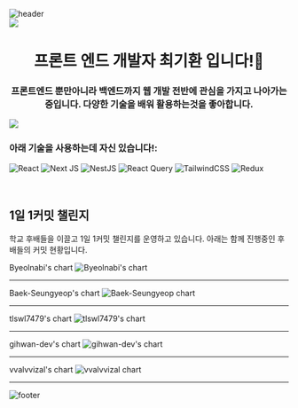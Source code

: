 ![header](https://capsule-render.vercel.app/api?type=wave&color=auto&height=300&section=header&text=Gihwan-dev%20render&fontSize=90)
<br/>
<a href="https://hhpluscertificateofcompletion.oopy.io/">
  <img src="https://static.spartacodingclub.kr/hanghae99/plus/completion/badge_black.svg" />
</a>
<h1 align="center">프론트 엔드 개발자 최기환 입니다!👋</h1>
<h3 align="center">프론트엔드 뿐만아니라 백엔드까지 웹 개발 전반에 관심을 가지고 나아가는 중입니다. 다양한 기술을 배워 활용하는것을 좋아합니다.</h3>
<a href="https://hits.seeyoufarm.com"><img src="https://hits.seeyoufarm.com/api/count/incr/badge.svg?url=https%3A%2F%2Fgithub.com%2Fgihwan-dev&count_bg=%2379C83D&title_bg=%23555555&icon=&icon_color=%23E7E7E7&title=hits&edge_flat=false"/></a>

<h3 align="left">아래 기술을 사용하는데 자신 있습니다!:</h3>

![React](https://img.shields.io/badge/react-%2320232a.svg?style=for-the-badge&logo=react&logoColor=%2361DAFB)
![Next JS](https://img.shields.io/badge/Next-black?style=for-the-badge&logo=next.js&logoColor=white)
![NestJS](https://img.shields.io/badge/nestjs-%23E0234E.svg?style=for-the-badge&logo=nestjs&logoColor=white)
![React Query](https://img.shields.io/badge/-React%20Query-FF4154?style=for-the-badge&logo=react%20query&logoColor=white)
![TailwindCSS](https://img.shields.io/badge/tailwindcss-%2338B2AC.svg?style=for-the-badge&logo=tailwind-css&logoColor=white)
![Redux](https://img.shields.io/badge/redux-%23593d88.svg?style=for-the-badge&logo=redux&logoColor=white)

<br/>

<h2>1일 1커밋 챌린지</h2>
<p>학교 후배들을 이끌고 1일 1커밋 챌린지를 운영하고 있습니다. 아래는 함께 진행중인 후배들의 커밋 현황입니다. </p>
Byeolnabi's chart
<img src="https://ghchart.rshah.org/Byeolnabi" alt="Byeolnabi's chart">
<hr/>
 Baek-Seungyeop's chart
<img src="https://ghchart.rshah.org/Baek-Seungyeop" alt=" Baek-Seungyeop chart">
<hr/>
 tlswl7479's chart
<img src="https://ghchart.rshah.org/tlswl7479" alt=" tlswl7479's chart">
<hr/>
 gihwan-dev's chart
<img src="https://ghchart.rshah.org/gihwan-dev" alt="gihwan-dev's chart">
<hr/>
 vvalvvizal's chart
<img src="https://ghchart.rshah.org/vvalvvizal" alt="vvalvvizal chart">
<hr/>

![footer](https://capsule-render.vercel.app/api?section=footer)
